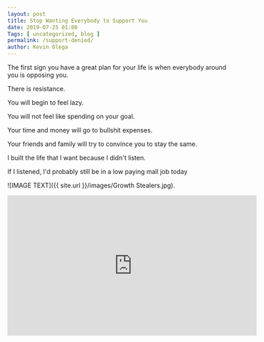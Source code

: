 ```yaml
--- 
layout: post 
title: Stop Wanting Everybody to Support You
date: 2019-07-25 01:08
Tags: [ uncategorized, blog ]
permalink: /support-denied/ 
author: Kevin Olega 
--- 
```

The first sign you have a great plan for your life is when everybody around you is opposing you.

There is resistance.

You will begin to feel lazy.

You will not feel like spending on your goal.

Your time and money will go to bullshit expenses.

Your friends and family will try to convince you to stay the same.

I built the life that I want because I didn't listen.

If I listened, I'd probably still be in a low paying mall job today

![IMAGE TEXT]({{ site.url }}/images/Growth Stealers.jpg).


<iframe width="560" height="315" src="https://www.youtube.com/embed/mmOo7mIaQo4" frameborder="0" allow="accelerometer; autoplay; encrypted-media; gyroscope; picture-in-picture" allowfullscreen></iframe>